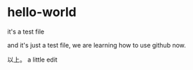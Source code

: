 # hello-world

it's a test file

and it's just a test file, we are learning how to use github now.

以上。
a little edit
